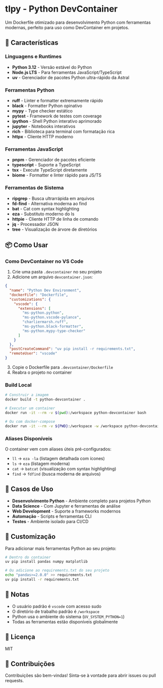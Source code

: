 # tlpy - Python DevContainer

Um Dockerfile otimizado para desenvolvimento Python com ferramentas modernas, perfeito para uso como DevContainer em projetos.

## 🚀 Características

### Linguagens e Runtimes
- **Python 3.12** - Versão estável do Python
- **Node.js LTS** - Para ferramentas JavaScript/TypeScript
- **uv** - Gerenciador de pacotes Python ultra-rápido da Astral

### Ferramentas Python
- **ruff** - Linter e formatter extremamente rápido
- **black** - Formatter Python opinativo
- **mypy** - Type checker estático
- **pytest** - Framework de testes com coverage
- **ipython** - Shell Python interativo aprimorado
- **jupyter** - Notebooks interativos
- **rich** - Biblioteca para terminal com formatação rica
- **httpx** - Cliente HTTP moderno

### Ferramentas JavaScript
- **pnpm** - Gerenciador de pacotes eficiente
- **typescript** - Suporte a TypeScript
- **tsx** - Execute TypeScript diretamente
- **biome** - Formatter e linter rápido para JS/TS

### Ferramentas de Sistema
- **ripgrep** - Busca ultrarrápida em arquivos
- **fd-find** - Alternativa moderna ao find
- **bat** - Cat com syntax highlighting
- **eza** - Substituto moderno do ls
- **httpie** - Cliente HTTP de linha de comando
- **jq** - Processador JSON
- **tree** - Visualização de árvore de diretórios

## 📦 Como Usar

### Como DevContainer no VS Code

1. Crie uma pasta `.devcontainer` no seu projeto
2. Adicione um arquivo `devcontainer.json`:

```json
{
  "name": "Python Dev Environment",
  "dockerFile": "Dockerfile",
  "customizations": {
    "vscode": {
      "extensions": [
        "ms-python.python",
        "ms-python.vscode-pylance",
        "charliermarsh.ruff",
        "ms-python.black-formatter",
        "ms-python.mypy-type-checker"
      ]
    }
  },
  "postCreateCommand": "uv pip install -r requirements.txt",
  "remoteUser": "vscode"
}
```

3. Copie o Dockerfile para `.devcontainer/Dockerfile`
4. Reabra o projeto no container

### Build Local

```bash
# Construir a imagem
docker build -t python-devcontainer .

# Executar um container
docker run -it --rm -v $(pwd):/workspace python-devcontainer bash

# Ou com docker-compose
docker run -it --rm -v ${PWD}:/workspace -w /workspace python-devcontainer bash
```

### Aliases Disponíveis

O container vem com aliases úteis pré-configurados:

- `ll` → `eza -la` (listagem detalhada com ícones)
- `ls` → `eza` (listagem moderna)
- `cat` → `batcat` (visualização com syntax highlighting)
- `find` → `fdfind` (busca moderna de arquivos)

## 🎯 Casos de Uso

- **Desenvolvimento Python** - Ambiente completo para projetos Python
- **Data Science** - Com Jupyter e ferramentas de análise
- **Web Development** - Suporte a frameworks modernos
- **Automação** - Scripts e ferramentas CLI
- **Testes** - Ambiente isolado para CI/CD

## 🔧 Customização

Para adicionar mais ferramentas Python ao seu projeto:

```bash
# Dentro do container
uv pip install pandas numpy matplotlib

# Ou adicione ao requirements.txt do seu projeto
echo "pandas>=2.0.0" >> requirements.txt
uv pip install -r requirements.txt
```

## 📝 Notas

- O usuário padrão é `vscode` com acesso sudo
- O diretório de trabalho padrão é `/workspace`
- Python usa o ambiente do sistema (`UV_SYSTEM_PYTHON=1`)
- Todas as ferramentas estão disponíveis globalmente

## 📄 Licença

MIT

## 🤝 Contribuições

Contribuições são bem-vindas! Sinta-se à vontade para abrir issues ou pull requests.